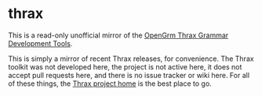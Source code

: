 # thrax
This is a read-only unofficial mirror of the [OpenGrm Thrax Grammar Development Tools](http://opengrm.org/thrax).

This is simply a mirror of recent Thrax releases, for convenience. The Thrax toolkit was not developed here, the project is not active here, it does not accept pull requests here, and there is no issue tracker or wiki here. For all of these things, the [Thrax project home](http://opengrm.org/thrax) is the best place to go.
